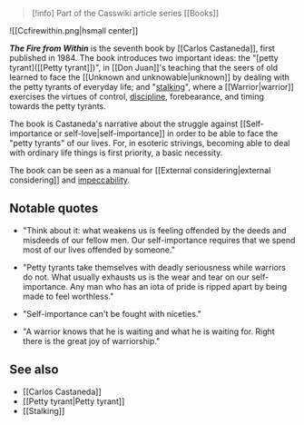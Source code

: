 > [!info] Part of the Casswiki article series [[Books]]

![[Ccfirewithin.png|hsmall center]]


_**The Fire from Within**_ is the seventh book by [[Carlos Castaneda]], first published in 1984. The book introduces two important ideas: the "[petty tyrant‎]([[Petty tyrant]])", in [[Don Juan]]'s teaching that the seers of old learned to face the [[Unknown and unknowable|unknown]] by dealing with the petty tyrants of everyday life; and "[stalking]([[Stalking]])", where a [[Warrior|warrior]] exercises the virtues of control, [discipline]([[Discipline]]), forebearance, and timing towards the petty tyrants.

The book is Castaneda's narrative about the struggle against [[Self-importance or self-love|self-importance]] in order to be able to face the "petty tyrants" of our lives. For, in esoteric strivings, becoming able to deal with ordinary life things is first priority, a basic necessity.

The book can be seen as a manual for [[External considering|external considering]] and [impeccability]([[Impeccability]]).

Notable quotes
--------------

*   "Think about it: what weakens us is feeling offended by the deeds and misdeeds of our fellow men. Our self-importance requires that we spend most of our lives offended by someone."

*   "Petty tyrants take themselves with deadly seriousness while warriors do not. What usually exhausts us is the wear and tear on our self-importance. Any man who has an iota of pride is ripped apart by being made to feel worthless."

*   "Self-importance can't be fought with niceties."

*   "A warrior knows that he is waiting and what he is waiting for. Right there is the great joy of warriorship."

See also
--------

*   [[Carlos Castaneda]]
*   [[Petty tyrant|Petty tyrant‎]]
*   [[Stalking]]